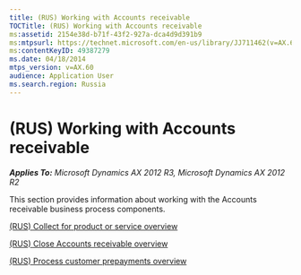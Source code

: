 ```yaml
---
title: (RUS) Working with Accounts receivable
TOCTitle: (RUS) Working with Accounts receivable
ms:assetid: 2154e38d-b71f-43f2-927a-dca4d9d391b9
ms:mtpsurl: https://technet.microsoft.com/en-us/library/JJ711462(v=AX.60)
ms:contentKeyID: 49387279
ms.date: 04/18/2014
mtps_version: v=AX.60
audience: Application User
ms.search.region: Russia
---
```


# (RUS) Working with Accounts receivable 


_**Applies To:** Microsoft Dynamics AX 2012 R3, Microsoft Dynamics AX 2012 R2_

This section provides information about working with the Accounts receivable business process components.

[(RUS) Collect for product or service overview](rus-collect-for-product-or-service-overview.md)

[(RUS) Close Accounts receivable overview](rus-close-accounts-receivable-overview.md)

[(RUS) Process customer prepayments overview](rus-process-customer-prepayments-overview.md)

  


